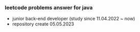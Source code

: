 ### leetcode problems answer for java

 - junior back-end developer (study since 11.04.2022 ~ now)
 - repository create 05.05.2023
